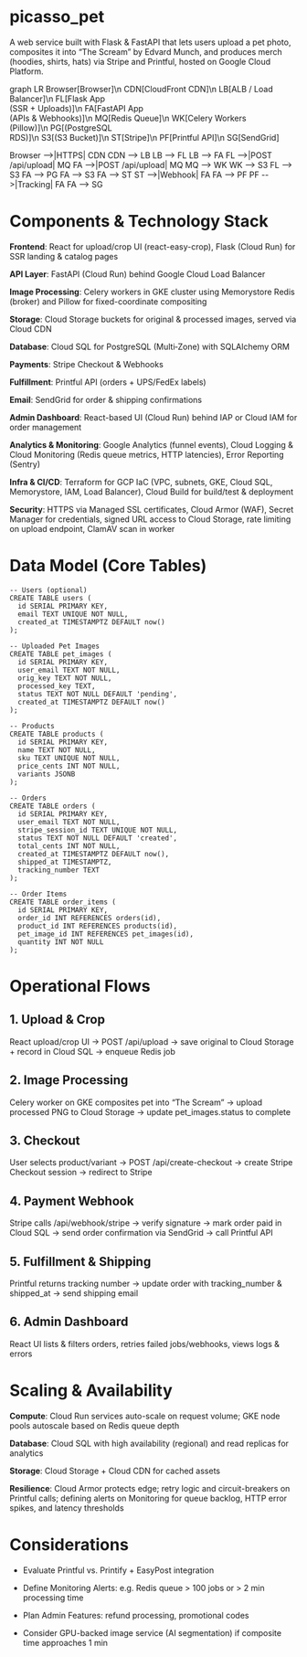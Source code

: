 # picasso_pet
A web service built with Flask & FastAPI that lets users upload a pet photo, composites it into “The Scream” by Edvard Munch, and produces merch (hoodies, shirts, hats) via Stripe and Printful, hosted on Google Cloud Platform.

graph LR
  Browser[Browser]\n  CDN[CloudFront CDN]\n  LB[ALB / Load Balancer]\n  FL[Flask App<br/>(SSR + Uploads)]\n  FA[FastAPI App<br/>(APIs & Webhooks)]\n  MQ[Redis Queue]\n  WK[Celery Workers<br/>(Pillow)]\n  PG[(PostgreSQL<br/>RDS)]\n  S3[(S3 Bucket)]\n  ST[Stripe]\n  PF[Printful API]\n  SG[SendGrid]

  Browser -->|HTTPS| CDN
  CDN --> LB
  LB --> FL
  LB --> FA
  FL -->|POST /api/upload| MQ
  FA -->|POST /api/upload| MQ
  MQ --> WK
  WK --> S3
  FL --> S3
  FA --> PG
  FA --> S3
  FA --> ST
  ST -->|Webhook| FA
  FA --> PF
  PF -->|Tracking| FA
  FA --> SG


# Components & Technology Stack

**Frontend**: React for upload/crop UI (react-easy-crop), Flask (Cloud Run) for SSR landing & catalog pages

**API Layer**: FastAPI (Cloud Run) behind Google Cloud Load Balancer

**Image Processing**: Celery workers in GKE cluster using Memorystore Redis (broker) and Pillow for fixed-coordinate compositing

**Storage**: Cloud Storage buckets for original & processed images, served via Cloud CDN

**Database**: Cloud SQL for PostgreSQL (Multi‑Zone) with SQLAlchemy ORM

**Payments**: Stripe Checkout & Webhooks

**Fulfillment**: Printful API (orders + UPS/FedEx labels)

**Email**: SendGrid for order & shipping confirmations

**Admin Dashboard**: React-based UI (Cloud Run) behind IAP or Cloud IAM for order management

**Analytics & Monitoring**: Google Analytics (funnel events), Cloud Logging & Cloud Monitoring (Redis queue metrics, HTTP latencies), Error Reporting (Sentry)

**Infra & CI/CD**: Terraform for GCP IaC (VPC, subnets, GKE, Cloud SQL, Memorystore, IAM, Load Balancer), Cloud Build for build/test & deployment

**Security**: HTTPS via Managed SSL certificates, Cloud Armor (WAF), Secret Manager for credentials, signed URL access to Cloud Storage, rate limiting on upload endpoint, ClamAV scan in worker


# Data Model (Core Tables)

```
-- Users (optional)
CREATE TABLE users (
  id SERIAL PRIMARY KEY,
  email TEXT UNIQUE NOT NULL,
  created_at TIMESTAMPTZ DEFAULT now()
);

-- Uploaded Pet Images
CREATE TABLE pet_images (
  id SERIAL PRIMARY KEY,
  user_email TEXT NOT NULL,
  orig_key TEXT NOT NULL,
  processed_key TEXT,
  status TEXT NOT NULL DEFAULT 'pending',
  created_at TIMESTAMPTZ DEFAULT now()
);

-- Products
CREATE TABLE products (
  id SERIAL PRIMARY KEY,
  name TEXT NOT NULL,
  sku TEXT UNIQUE NOT NULL,
  price_cents INT NOT NULL,
  variants JSONB
);

-- Orders
CREATE TABLE orders (
  id SERIAL PRIMARY KEY,
  user_email TEXT NOT NULL,
  stripe_session_id TEXT UNIQUE NOT NULL,
  status TEXT NOT NULL DEFAULT 'created',
  total_cents INT NOT NULL,
  created_at TIMESTAMPTZ DEFAULT now(),
  shipped_at TIMESTAMPTZ,
  tracking_number TEXT
);

-- Order Items
CREATE TABLE order_items (
  id SERIAL PRIMARY KEY,
  order_id INT REFERENCES orders(id),
  product_id INT REFERENCES products(id),
  pet_image_id INT REFERENCES pet_images(id),
  quantity INT NOT NULL
);
```


# Operational Flows

## 1. Upload & Crop
React upload/crop UI → POST /api/upload → save original to Cloud Storage + record in Cloud SQL → enqueue Redis job

## 2. Image Processing
Celery worker on GKE composites pet into “The Scream” → upload processed PNG to Cloud Storage → update pet_images.status to complete

## 3. Checkout
User selects product/variant → POST /api/create-checkout → create Stripe Checkout session → redirect to Stripe

## 4. Payment Webhook
Stripe calls /api/webhook/stripe → verify signature → mark order paid in Cloud SQL → send order confirmation via SendGrid → call Printful API

## 5. Fulfillment & Shipping
Printful returns tracking number → update order with tracking_number & shipped_at → send shipping email

## 6. Admin Dashboard
React UI lists & filters orders, retries failed jobs/webhooks, views logs & errors


# Scaling & Availability
**Compute**: Cloud Run services auto-scale on request volume; GKE node pools autoscale based on Redis queue depth

**Database**: Cloud SQL with high availability (regional) and read replicas for analytics

**Storage**: Cloud Storage + Cloud CDN for cached assets

**Resilience**: Cloud Armor protects edge; retry logic and circuit-breakers on Printful calls; defining alerts on Monitoring for queue backlog, HTTP error spikes, and latency thresholds


# Considerations
- Evaluate Printful vs. Printify + EasyPost integration

- Define Monitoring Alerts: e.g. Redis queue > 100 jobs or > 2 min processing time

- Plan Admin Features: refund processing, promotional codes

- Consider GPU-backed image service (AI segmentation) if composite time approaches 1 min